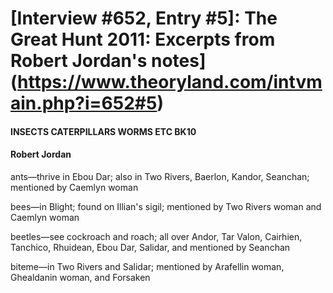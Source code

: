 # [Interview #652, Entry #5]: The Great Hunt 2011: Excerpts from Robert Jordan's notes](https://www.theoryland.com/intvmain.php?i=652#5)

#### INSECTS CATERPILLARS WORMS ETC BK10

#### Robert Jordan

ants—thrive in Ebou Dar; also in Two Rivers, Baerlon, Kandor, Seanchan; mentioned by Caemlyn woman
  
bees—in Blight; found on Illian's sigil; mentioned by Two Rivers woman and Caemlyn woman
  
beetles—see cockroach and roach; all over Andor, Tar Valon, Cairhien, Tanchico, Rhuidean, Ebou Dar, Salidar, and mentioned by Seanchan
  
biteme—in Two Rivers and Salidar; mentioned by Arafellin woman, Ghealdanin woman, and Forsaken


